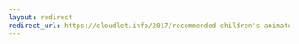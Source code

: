 ```yaml
---
layout: redirect
redirect_url: https://cloudlet.info/2017/recommended-children's-animated-films
---
```

